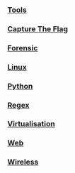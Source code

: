 ### [Tools](tools)
### [Capture The Flag](ctf)
### [Forensic](forensic)
### [Linux](linux)
### [Python](python)
### [Regex](regex)
### [Virtualisation](virtualisation)
### [Web](web)
### [Wireless](wireless)
